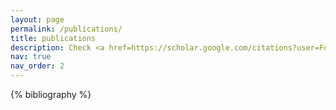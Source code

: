 ```yaml
---
layout: page
permalink: /publications/
title: publications
description: Check <a href=https://scholar.google.com/citations?user=Fo52NKoAAAAJ>Google Scholar</a> for the most up-to-date publications.
nav: true
nav_order: 2
---
```


<!-- _pages/publications.md -->
<div class="publications">

{% bibliography %}

</div>
